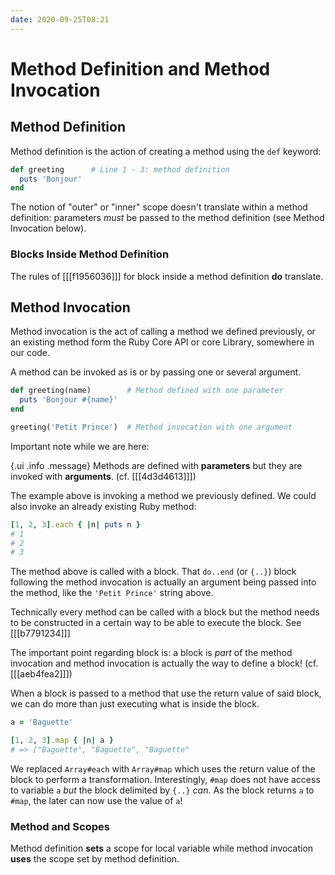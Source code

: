 ```yaml
---
date: 2020-09-25T08:21
---
```


# Method Definition and Method Invocation

## Method Definition

Method definition is the action of creating a method using the `def` keyword:

```ruby
def greeting      # Line 1 - 3: method definition
  puts 'Bonjour'
end
```

The notion of "outer" or "inner" scope doesn't translate within a method
definition: parameters _must_ be passed to the method definition (see Method
Invocation below).


### Blocks Inside Method Definition

The rules of [[[f1956036]]] for block inside a method definition **do** translate.


## Method Invocation

Method invocation is the act of calling a method we defined previously, or an
existing method form the Ruby Core API or core Library, somewhere in our code.

A method can be invoked as is or by passing one or several argument.

```ruby
def greeting(name)        # Method defined with one parameter
  puts 'Bonjour #{name}'
end

greeting('Petit Prince')  # Method invocation with one argument
```

Important note while we are here:

{.ui .info .message}
Methods are defined with **parameters** but they are invoked with
**arguments**. (cf. [[[4d3d4613]]])

The example above is invoking a method we previously defined. We could also
invoke an already existing Ruby method:

```ruby
[1, 2, 3].each { |n| puts n }
# 1
# 2
# 3
```

The method above is called with a block. That `do..end` (or `{..}`) block
following the method invocation is actually an argument being passed into the
method, like the `'Petit Prince'` string above.

Technically every method can be called with a block but the method needs to be
constructed in a certain way to be able to execute the block. See [[[b7791234]]]

The important point regarding block is: a block is _part_ of the method
invocation and method invocation is actually the way to define a block! (cf.
[[[aeb4fea2]]])

When a block is passed to a method that use the return value of said block, we
can do more than just executing what is inside the block.

```ruby
a = 'Baguette'

[1, 2, 3].map { |n| a }
# => ["Baguette", "Baguette", "Baguette"
```

We replaced `Array#each` with `Array#map` which uses the return value of the
block to perform a transformation. Interestingly, `#map` does not have access
to variable `a` _but_ the block delimited by `{..}` _can_. As the block returns
`a` to `#map`, the later can now use the value of `a`!


### Method and Scopes

Method definition **sets** a scope for local variable while method invocation
**uses** the scope set by method definition.

